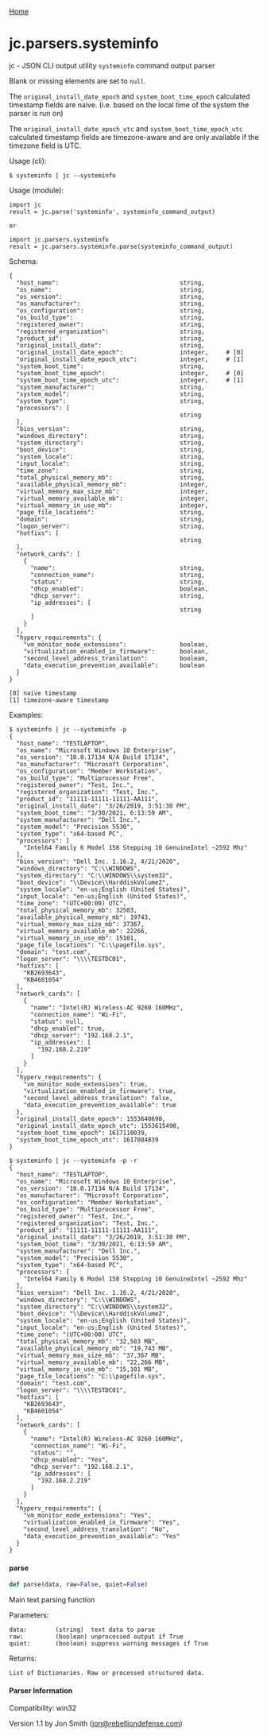[Home](https://kellyjonbrazil.github.io/jc/)
<a id="jc.parsers.systeminfo"></a>

# jc.parsers.systeminfo

jc - JSON CLI output utility `systeminfo` command output parser

Blank or missing elements are set to `null`.

The `original_install_date_epoch` and `system_boot_time_epoch` calculated
timestamp fields are naive. (i.e. based on the local time of the system the
parser is run on)

The `original_install_date_epoch_utc` and `system_boot_time_epoch_utc`
calculated timestamp fields are timezone-aware and are only available if
the timezone field is UTC.

Usage (cli):

    $ systeminfo | jc --systeminfo

Usage (module):

    import jc
    result = jc.parse('systeminfo', systeminfo_command_output)

    or

    import jc.parsers.systeminfo
    result = jc.parsers.systeminfo.parse(systeminfo_command_output)

Schema:

    {
      "host_name":                                  string,
      "os_name":                                    string,
      "os_version":                                 string,
      "os_manufacturer":                            string,
      "os_configuration":                           string,
      "os_build_type":                              string,
      "registered_owner":                           string,
      "registered_organization":                    string,
      "product_id":                                 string,
      "original_install_date":                      string,
      "original_install_date_epoch":                integer,     # [0]
      "original_install_date_epoch_utc":            integer,     # [1]
      "system_boot_time":                           string,
      "system_boot_time_epoch":                     integer,     # [0]
      "system_boot_time_epoch_utc":                 integer,     # [1]
      "system_manufacturer":                        string,
      "system_model":                               string,
      "system_type":                                string,
      "processors": [
                                                    string
      ],
      "bios_version":                               string,
      "windows_directory":                          string,
      "system_directory":                           string,
      "boot_device":                                string,
      "system_locale":                              string,
      "input_locale":                               string,
      "time_zone":                                  string,
      "total_physical_memory_mb":                   string,
      "available_physical_memory_mb":               integer,
      "virtual_memory_max_size_mb":                 integer,
      "virtual_memory_available_mb":                integer,
      "virtual_memory_in_use_mb":                   integer,
      "page_file_locations":                        string,
      "domain":                                     string,
      "logon_server":                               string,
      "hotfixs": [
                                                    string
      ],
      "network_cards": [
        {
          "name":                                   string,
          "connection_name":                        string,
          "status":                                 string,
          "dhcp_enabled":                           boolean,
          "dhcp_server":                            string,
          "ip_addresses": [
                                                    string
          ]
        }
      ],
      "hyperv_requirements": {
        "vm_monitor_mode_extensions":               boolean,
        "virtualization_enabled_in_firmware":       boolean,
        "second_level_address_translation":         boolean,
        "data_execution_prevention_available":      boolean
      }
    }

    [0] naive timestamp
    [1] timezone-aware timestamp

Examples:

    $ systeminfo | jc --systeminfo -p
    {
      "host_name": "TESTLAPTOP",
      "os_name": "Microsoft Windows 10 Enterprise",
      "os_version": "10.0.17134 N/A Build 17134",
      "os_manufacturer": "Microsoft Corporation",
      "os_configuration": "Member Workstation",
      "os_build_type": "Multiprocessor Free",
      "registered_owner": "Test, Inc.",
      "registered_organization": "Test, Inc.",
      "product_id": "11111-11111-11111-AA111",
      "original_install_date": "3/26/2019, 3:51:30 PM",
      "system_boot_time": "3/30/2021, 6:13:59 AM",
      "system_manufacturer": "Dell Inc.",
      "system_model": "Precision 5530",
      "system_type": "x64-based PC",
      "processors": [
        "Intel64 Family 6 Model 158 Stepping 10 GenuineIntel ~2592 Mhz"
      ],
      "bios_version": "Dell Inc. 1.16.2, 4/21/2020",
      "windows_directory": "C:\\WINDOWS",
      "system_directory": "C:\\WINDOWS\\system32",
      "boot_device": "\\Device\\HarddiskVolume2",
      "system_locale": "en-us;English (United States)",
      "input_locale": "en-us;English (United States)",
      "time_zone": "(UTC+00:00) UTC",
      "total_physical_memory_mb": 32503,
      "available_physical_memory_mb": 19743,
      "virtual_memory_max_size_mb": 37367,
      "virtual_memory_available_mb": 22266,
      "virtual_memory_in_use_mb": 15101,
      "page_file_locations": "C:\\pagefile.sys",
      "domain": "test.com",
      "logon_server": "\\\\TESTDC01",
      "hotfixs": [
        "KB2693643",
        "KB4601054"
      ],
      "network_cards": [
        {
          "name": "Intel(R) Wireless-AC 9260 160MHz",
          "connection_name": "Wi-Fi",
          "status": null,
          "dhcp_enabled": true,
          "dhcp_server": "192.168.2.1",
          "ip_addresses": [
            "192.168.2.219"
          ]
        }
      ],
      "hyperv_requirements": {
        "vm_monitor_mode_extensions": true,
        "virtualization_enabled_in_firmware": true,
        "second_level_address_translation": false,
        "data_execution_prevention_available": true
      },
      "original_install_date_epoch": 1553640690,
      "original_install_date_epoch_utc": 1553615490,
      "system_boot_time_epoch": 1617110039,
      "system_boot_time_epoch_utc": 1617084839
    }

    $ systeminfo | jc --systeminfo -p -r
    {
      "host_name": "TESTLAPTOP",
      "os_name": "Microsoft Windows 10 Enterprise",
      "os_version": "10.0.17134 N/A Build 17134",
      "os_manufacturer": "Microsoft Corporation",
      "os_configuration": "Member Workstation",
      "os_build_type": "Multiprocessor Free",
      "registered_owner": "Test, Inc.",
      "registered_organization": "Test, Inc.",
      "product_id": "11111-11111-11111-AA111",
      "original_install_date": "3/26/2019, 3:51:30 PM",
      "system_boot_time": "3/30/2021, 6:13:59 AM",
      "system_manufacturer": "Dell Inc.",
      "system_model": "Precision 5530",
      "system_type": "x64-based PC",
      "processors": [
        "Intel64 Family 6 Model 158 Stepping 10 GenuineIntel ~2592 Mhz"
      ],
      "bios_version": "Dell Inc. 1.16.2, 4/21/2020",
      "windows_directory": "C:\\WINDOWS",
      "system_directory": "C:\\WINDOWS\\system32",
      "boot_device": "\\Device\\HarddiskVolume2",
      "system_locale": "en-us;English (United States)",
      "input_locale": "en-us;English (United States)",
      "time_zone": "(UTC+00:00) UTC",
      "total_physical_memory_mb": "32,503 MB",
      "available_physical_memory_mb": "19,743 MB",
      "virtual_memory_max_size_mb": "37,367 MB",
      "virtual_memory_available_mb": "22,266 MB",
      "virtual_memory_in_use_mb": "15,101 MB",
      "page_file_locations": "C:\\pagefile.sys",
      "domain": "test.com",
      "logon_server": "\\\\TESTDC01",
      "hotfixs": [
        "KB2693643",
        "KB4601054"
      ],
      "network_cards": [
        {
          "name": "Intel(R) Wireless-AC 9260 160MHz",
          "connection_name": "Wi-Fi",
          "status": "",
          "dhcp_enabled": "Yes",
          "dhcp_server": "192.168.2.1",
          "ip_addresses": [
            "192.168.2.219"
          ]
        }
      ],
      "hyperv_requirements": {
        "vm_monitor_mode_extensions": "Yes",
        "virtualization_enabled_in_firmware": "Yes",
        "second_level_address_translation": "No",
        "data_execution_prevention_available": "Yes"
      }
    }

<a id="jc.parsers.systeminfo.parse"></a>

#### parse

```python
def parse(data, raw=False, quiet=False)
```

Main text parsing function

Parameters:

    data:        (string)  text data to parse
    raw:         (boolean) unprocessed output if True
    quiet:       (boolean) suppress warning messages if True

Returns:

    List of Dictionaries. Raw or processed structured data.

#### Parser Information
Compatibility:  win32

Version 1.1 by Jon Smith (jon@rebelliondefense.com)
